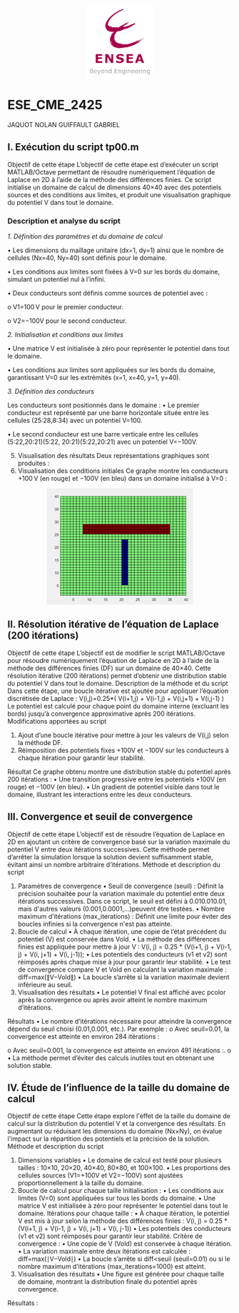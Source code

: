 <p align="center"> <img src="IMAGE/logo ENSEA.png" width="30%" height="auto" /> </p>

#                                                            ESE_CME_2425
JAQUOT NOLAN GUIFFAULT GABRIEL
## I.	Exécution du script tp00.m
Objectif de cette étape
L’objectif de cette étape est d’exécuter un script MATLAB/Octave permettant de résoudre numériquement l’équation de Laplace en 2D à l’aide de la méthode des différences finies. Ce script initialise un domaine de calcul de dimensions 40×40 avec des potentiels sources et des conditions aux limites, et produit une visualisation graphique du potentiel V dans tout le domaine.
### Description et analyse du script
_1. Définition des paramètres et du domaine de calcul_

•	Les dimensions du maillage unitaire  (dx=1, dy=1) ainsi que le nombre de cellules (Nx=40, Ny=40) sont définis pour le domaine.

•	Les conditions aux limites sont fixées à V=0 sur les bords du domaine, simulant un potentiel nul à l’infini.

•	Deux conducteurs sont définis comme sources de potentiel avec :

 o	V1=100 V pour le premier conducteur.
 
 o	V2=−100V pour le second conducteur.
 
_2. Initialisation et conditions aux limites_

•	Une matrice V est initialisée à zéro pour représenter le potentiel dans tout le domaine.

•	Les conditions aux limites sont appliquées sur les bords du domaine, garantissant V=0 sur les extrémités (x=1, x=40, y=1, y=40).

_3. Définition des conducteurs_
   
Les conducteurs sont positionnés dans le domaine :
•	Le premier conducteur est représenté par une barre horizontale située entre les cellules (25:28,8:34) avec un potentiel V=100.

•	Le second conducteur est une barre verticale entre les cellules (5:22,20:21)(5:22, 20:21)(5:22,20:21) avec un potentiel V=−100V.









5. Visualisation des résultats
Deux représentations graphiques sont produites :
 1.	Visualisation des conditions initiales
 Ce graphe montre les conducteurs +100 V (en rouge) et −100V (en bleu) dans un domaine initialisé à V=0 :
 

<p align="center"> <img src="IMAGE/image1.png" width="65%" height="auto" /> </p>













## II.	Résolution itérative de l’équation de Laplace (200 itérations)
Objectif de cette étape
L’objectif est de modifier le script MATLAB/Octave pour résoudre numériquement l’équation de Laplace en 2D à l’aide de la méthode des différences finies (DF) sur un domaine de 40×40. Cette résolution itérative (200 itérations) permet d’obtenir une distribution stable du potentiel V dans tout le domaine.
Description de la méthode et du script
Dans cette étape, une boucle itérative est ajoutée pour appliquer l’équation discrétisée de Laplace :
V(i,j)=0.25*( V(i+1,j) + V(i-1,j) + V(i,j+1) + V(i,j-1) )
Le potentiel est calculé pour chaque point du domaine interne (excluant les bords) jusqu’à convergence approximative après 200 itérations.
Modifications apportées au script
1.	Ajout d’une boucle itérative pour mettre à jour les valeurs de V(i,j) selon la méthode DF.
2.	Réimposition des potentiels fixes +100V et −100V sur les conducteurs à chaque itération pour garantir leur stabilité.

Résultat
Ce graphe obtenu montre une distribution stable du potentiel après 200 itérations :
•	Une transition progressive entre les potentiels +100V (en rouge) et −100V (en bleu).
•	Un gradient de potentiel visible dans tout le domaine, illustrant les interactions entre les deux conducteurs.
 

## III.	Convergence et seuil de convergence
Objectif de cette étape
L’objectif est de résoudre l’équation de Laplace en 2D en ajoutant un critère de convergence basé sur la variation maximale du potentiel V entre deux itérations successives. Cette méthode permet d’arrêter la simulation lorsque la solution devient suffisamment stable, évitant ainsi un nombre arbitraire d’itérations.
Méthode et description du script
1. Paramètres de convergence
•	Seuil de convergence (seuil) : Définit la précision souhaitée pour la variation maximale du potentiel entre deux itérations successives. Dans ce script, le seuil est défini à 0.010.010.01, mais d'autres valeurs (0.001,0.0001,…)peuvent être testées.
•	Nombre maximum d’itérations (max_iterations) : Définit une limite pour éviter des boucles infinies si la convergence n'est pas atteinte.
2. Boucle de calcul
•	À chaque itération, une copie de l’état précédent du potentiel (V) est conservée dans Vold.
•	La méthode des différences finies est appliquée pour mettre à jour 
V : V(i, j) = 0.25 * (V(i+1, j) + V(i-1, j) + V(i, j+1) + V(i, j-1));
•	Les potentiels des conducteurs (v1 et v2) sont réimposés après chaque mise à jour pour garantir leur stabilité.
•	Le test de convergence compare V et Vold en calculant la variation maximale : diff=max(∥V−Vold∥)
•	La boucle s’arrête si la variation maximale devient inférieure au seuil.
3. Visualisation des résultats
•	Le potentiel V final est affiché avec pcolor après la convergence ou après avoir atteint le nombre maximum d’itérations.









Résultats 
•	Le nombre d’itérations nécessaire pour atteindre la convergence dépend du seuil choisi (0.01,0.001, etc.). Par exemple :
o	Avec seuil=0.01, la convergence est atteinte en environ 284 itérations :
 
o	Avec seuil=0.001, la convergence est atteinte en environ 491 itérations :.
o	 
•	La méthode permet d’éviter des calculs inutiles tout en obtenant une solution stable.










## IV.	Étude de l’influence de la taille du domaine de calcul
Objectif de cette étape
Cette étape explore l'effet de la taille du domaine de calcul sur la distribution du potentiel V et la convergence des résultats. En augmentant ou réduisant les dimensions du domaine (Nx×Ny), on évalue l'impact sur la répartition des potentiels et la précision de la solution.
Méthode et description du script
1. Dimensions variables
•	Le domaine de calcul est testé pour plusieurs tailles : 10×10, 20×20, 40×40, 80×80, et 100×100.
•	Les proportions des cellules sources (V1=+100V et V2=−100V) sont ajustées proportionnellement à la taille du domaine.
2. Boucle de calcul pour chaque taille
Initialisation :
•	Les conditions aux limites (V=0) sont appliquées sur tous les bords du domaine.
•	Une matrice V est initialisée à zéro pour représenter le potentiel dans tout le domaine.
Itérations pour chaque taille :
•	À chaque itération, le potentiel V est mis à jour selon la méthode des différences finies : 
V(i, j) = 0.25 * (V(i+1, j) + V(i-1, j) + V(i, j+1) + V(i, j-1))
•	Les potentiels des conducteurs (v1 et v2) sont réimposés pour garantir leur stabilité.
Critère de convergence :
•	Une copie de V (Vold) est conservée à chaque itération.
•	La variation maximale entre deux itérations est calculée : diff=max(∣V−Vold∣)
•	La boucle s’arrête si diff<seuil (seuil=0.01) ou si le nombre maximum d’itérations (max_iterations=1000) est atteint.
3. Visualisation des résultats
•	Une figure est générée pour chaque taille de domaine, montrant la distribution finale du potentiel après convergence.






Résultats : 

